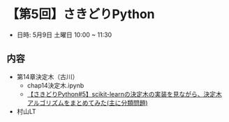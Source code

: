 # 【第5回】さきどりPython

* 日時: 5月9日 土曜日 10:00 ~ 11:30

## 内容
* 第14章決定木（古川）
  * chap14決定木.ipynb
  * [【さきどりPython#5】scikit-learnの決定木の実装を見ながら、決定木アルゴリズムをまとめてみた(主に分類問題)](https://bdarc.net/decision-tree-myself-undastanding/)
* 村山LT
